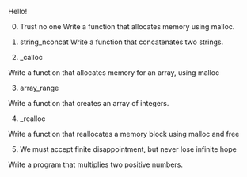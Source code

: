 Hello!

0. Trust no one
Write a function that allocates memory using malloc.

1. string_nconcat
Write a function that concatenates two strings.

2. _calloc

Write a function that allocates memory for an array, using malloc

3. array_range

Write a function that creates an array of integers.

4. _realloc

Write a function that reallocates a memory block using malloc and free

5. We must accept finite disappointment, but never lose infinite hope

Write a program that multiplies two positive numbers.
